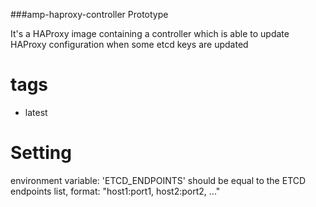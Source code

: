 ###amp-haproxy-controller Prototype


It's a HAProxy image containing a controller which is able to update HAProxy configuration when some etcd keys are updated

# tags

- latest

# Setting

environment variable: 'ETCD_ENDPOINTS' should be equal to the ETCD endpoints list, format: "host1:port1, host2:port2, ..."
